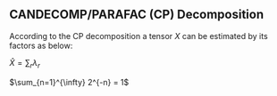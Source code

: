 ## CANDECOMP/PARAFAC (CP) Decomposition
According to the CP decomposition a tensor $X$ can be estimated by its factors as below:

$\hat{X} = \sum_r  \lambda_{r}$

$\sum_{n=1}^{\infty} 2^{-n} = 1$
